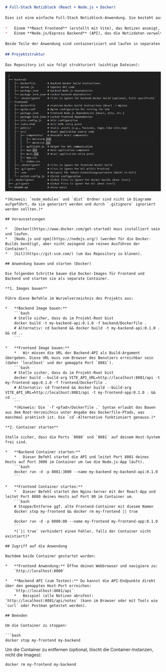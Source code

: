 ```markdown
# Full-Stack Notizblock (React + Node.js + Docker)

Dies ist eine einfache Full-Stack Notizblock-Anwendung. Sie besteht aus:

*   Einem **React Frontend** (erstellt mit Vite), das Notizen anzeigt, hinzufügt, bearbeitet und löscht.
*   Einem **Node.js/Express Backend** (API), das die Notizdaten verwaltet (in diesem Beispiel im Arbeitsspeicher).

Beide Teile der Anwendung sind containerisiert und laufen in separaten Docker-Containern.

## Projektstruktur

Das Repository ist wie folgt strukturiert (wichtige Dateien):

```
![alt text](image.png)
```
*(Hinweis: `node_modules` und `dist` Ordner sind nicht im Diagramm aufgeführt, da sie generiert werden und durch `.gitignore` ignoriert werden sollten.)*

## Voraussetzungen

*   [Docker](https://www.docker.com/get-started) muss installiert sein und laufen.
*   [Node.js und npm](https://nodejs.org/) (werden für die Docker-Builds benötigt, aber nicht zwingend zum reinen Ausführen der Container).
*   [Git](https://git-scm.com/) (um das Repository zu klonen).

## Anwendung bauen und starten (Docker)

Die folgenden Schritte bauen die Docker-Images für Frontend und Backend und starten sie als separate Container.

**1. Images bauen**

Führe diese Befehle im Wurzelverzeichnis des Projekts aus:

*   **Backend Image bauen:**
    ```bash
    # Stelle sicher, dass du im Projekt-Root bist
    docker build -t my-backend-api:0.1.0 -f backend/Dockerfile .
    # Alternativ: cd backend && docker build -t my-backend-api:0.1.0 . && cd ..
    ```

*   **Frontend Image bauen:**
    *   Wir müssen die URL der Backend-API als Build-Argument übergeben. Diese URL muss vom Browser des Benutzers erreichbar sein (daher `localhost` und der gemappte Port `8081`).
    ```bash
    # Stelle sicher, dass du im Projekt-Root bist
    docker build --build-arg VITE_API_URL=http://localhost:8081/api -t my-frontend-app:0.1.0 -f frontend/Dockerfile .
    # Alternativ: cd frontend && docker build --build-arg VITE_API_URL=http://localhost:8081/api -t my-frontend-app:0.1.0 . && cd ..
    ```
    *(Hinweis: Die `-f <pfad>/Dockerfile .` Syntax erlaubt das Bauen aus dem Root-Verzeichnis unter Angabe des Dockerfile-Pfads, was manchmal praktisch ist. Die `cd`-Alternative funktioniert genauso.)*

**2. Container starten**

Stelle sicher, dass die Ports `8080` und `8081` auf deinem Host-System frei sind.

*   **Backend Container starten:**
    *   Dieser Befehl startet die API und leitet Port 8081 deines Hosts auf Port 3000 im Container um (wo die Node.js-App läuft).
    ```bash
    docker run -d -p 8081:3000 --name my-backend my-backend-api:0.1.0
    ```

*   **Frontend Container starten:**
    *   Dieser Befehl startet den Nginx-Server mit der React-App und leitet Port 8080 deines Hosts auf Port 80 im Container um.
    ```bash
    # Stoppe/Entferne ggf. alte Frontend-Container mit diesem Namen
    docker stop my-frontend && docker rm my-frontend || true

    docker run -d -p 8080:80 --name my-frontend my-frontend-app:0.1.0
    ```
    *(`|| true` verhindert einen Fehler, falls der Container nicht existiert)*

## Zugriff auf die Anwendung

Nachdem beide Container gestartet wurden:

*   **Frontend Anwendung:** Öffne deinen Webbrowser und navigiere zu:
    `http://localhost:8080`

*   **Backend API (zum Testen):** Du kannst die API-Endpunkte direkt über den gemappten Host-Port erreichen:
    `http://localhost:8081/api`
    *   Beispiel (alle Notizen abrufen): `http://localhost:8081/api/notes` (kann im Browser oder mit Tools wie `curl` oder Postman getestet werden).

## Beenden

Um die Container zu stoppen:

```bash
docker stop my-frontend my-backend
```

Um die Container zu entfernen (optional, löscht die Container-Instanzen, nicht die Images):

```bash
docker rm my-frontend my-backend
```
```